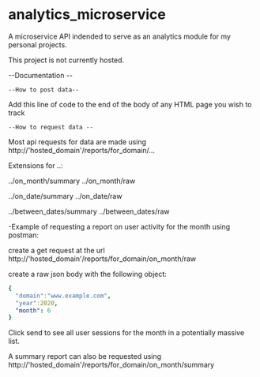 # analytics_microservice
A microservice API indended to serve as an analytics module for my personal projects.

This project is not currently hosted.

--Documentation --


	--How to post data--

Add this line of code to the end of the body of any HTML page you wish to track
<script content-type="text/javascript" src="http://'hosted_domain'/cdn/logscript"></script>

	--How to request data --

Most api requests for data are made using http://'hosted_domain'/reports/for_domain/...

Extensions for ..:

../on_month/summary
../on_month/raw

../on_date/summary
../on_date/raw

../between_dates/summary
../between_dates/raw



-Example of requesting a report on user activity for the month using postman:

create a get request at the url http://'hosted_domain'/reports/for_domain/on_month/raw

create a raw json body with the following object:
```yaml
{
  "domain":"www.example.com",
  "year":2020,
  "month": 6
}
```

Click send to see all user sessions for the month in a potentially massive list.

A summary report can also be requested using http://'hosted_domain'/reports/for_domain/on_month/summary
